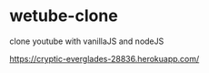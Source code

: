 # wetube-clone
 clone youtube with vanillaJS and nodeJS

https://cryptic-everglades-28836.herokuapp.com/
